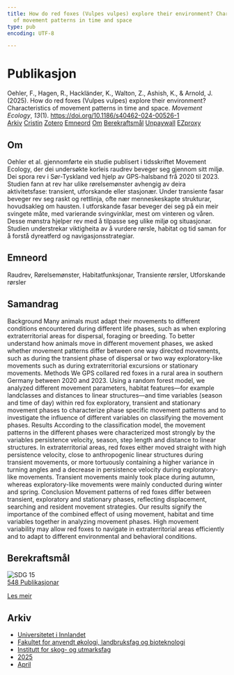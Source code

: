```yaml
---
title: How do red foxes (Vulpes vulpes) explore their environment? Characteristics
  of movement patterns in time and space
type: pub
encoding: UTF-8

---
```

<h1>Publikasjon</h1>
<article id="csl-bib-container-Z38VPYMD" class="csl-bib-container">
  <div class="csl-bib-body"> <div class="csl-entry">Oehler, F., Hagen, R., Hackländer, K., Walton, Z., Ashish, K., &#38; Arnold, J. (2025). How do red foxes (Vulpes vulpes) explore their environment? Characteristics of movement patterns in time and space. <i>Movement Ecology</i>, <i>13</i>(1). <a href="https://doi.org/10.1186/s40462-024-00526-1">https://doi.org/10.1186/s40462-024-00526-1</a></div> </div>
  <div class="csl-bib-buttons">
    <a href="#taxonomy-article-Z38VPYMD" alt="archive" class="csl-bib-button">Arkiv</a>
    <a href="https://app.cristin.no/results/show.jsf?id=2371307" alt="Cristin" class="csl-bib-button">Cristin</a>
    <a href="http://zotero.org/groups/5881554/items/Z38VPYMD" alt="Zotero" class="csl-bib-button">Zotero</a>
    <a href="#keywords-article-Z38VPYMD" alt="keywords" class="csl-bib-button">Emneord</a>
    <a href="#about-article-Z38VPYMD" alt="about_pub" class="csl-bib-button">Om</a>
    <a href="#sdg-article-Z38VPYMD" alt="sdg" class="csl-bib-button">Berekraftsmål</a>
    <a href="https://doi.org/10.1186/s40462-024-00526-1" alt="Unpaywall" class="csl-bib-button">Unpaywall</a>
    <a href="https://doi.org/10.1186/s40462-024-00526-1" alt="EZproxy" class="csl-bib-button">EZproxy</a>
  </div>
  <div id="csl-bib-meta-container-Z38VPYMD"></div>
</article>
<div id="csl-bib-meta-Z38VPYMD" class="csl-bib-meta">
  <article id="about-article-Z38VPYMD" class="about_pub-article">
    <h1>Om</h1>
    Oehler et al. gjennomførte ein studie publisert i tidsskriftet Movement Ecology, der dei undersøkte korleis raudrev beveger seg gjennom sitt miljø. Dei spora rev i Sør-Tyskland ved hjelp av GPS-halsband frå 2020 til 2023. Studien fann at rev har ulike rørelsemønster avhengig av deira aktivitetsfase: transient, utforskande eller stasjonær. Under transiente fasar beveger rev seg raskt og rettlinja, ofte nær menneskeskapte strukturar, hovudsakleg om hausten. I utforskande fasar beveger dei seg på ein meir svingete måte, med varierande svingvinklar, mest om vinteren og våren. Desse mønstra hjelper rev med å tilpasse seg ulike miljø og situasjonar. Studien understrekar viktigheita av å vurdere rørsle, habitat og tid saman for å forstå dyreatferd og navigasjonsstrategiar.
  </article>
  <article id="keywords-article-Z38VPYMD" class="keywords-article">
    <h1>Emneord</h1>
    Raudrev, Rørelsemønster, Habitatfunksjonar, Transiente rørsler, Utforskande rørsler
  </article>
  <article id="abstract-article-Z38VPYMD" class="abstract-article">
    <h1>Samandrag</h1>
    Background Many animals must adapt their movements to different conditions encountered during different life phases, such as when exploring extraterritorial areas for dispersal, foraging or breeding. To better understand how animals move in different movement phases, we asked whether movement patterns differ between one way directed movements, such as during the transient phase of dispersal or two way exploratory-like movements such as during extraterritorial excursions or stationary movements. Methods We GPS collared red foxes in a rural area in southern Germany between 2020 and 2023. Using a random forest model, we analyzed different movement parameters, habitat features—for example landclasses and distances to linear structures—and time variables (season and time of day) within red fox exploratory, transient and stationary movement phases to characterize phase specific movement patterns and to investigate the influence of different variables on classifying the movement phases. Results According to the classification model, the movement patterns in the different phases were characterized most strongly by the variables persistence velocity, season, step length and distance to linear structures. In extraterritorial areas, red foxes either moved straight with high persistence velocity, close to anthropogenic linear structures during transient movements, or more tortuously containing a higher variance in turning angles and a decrease in persistence velocity during exploratory-like movements. Transient movements mainly took place during autumn, whereas exploratory-like movements were mainly conducted during winter and spring. Conclusion Movement patterns of red foxes differ between transient, exploratory and stationary phases, reflecting displacement, searching and resident movement strategies. Our results signify the importance of the combined effect of using movement, habitat and time variables together in analyzing movement phases. High movement variability may allow red foxes to navigate in extraterritorial areas efficiently and to adapt to different environmental and behavioral conditions.
  </article>
  <article id="sdg-article-Z38VPYMD" class="sdg-article">
    <h1>Berekraftsmål</h1>
    <div class="sdg-container"><div id="sdg15" class="sdg">
        <img src="{{< params subfolder >}}images/sdg/sdg15_nn.png" class="image" alt="SDG 15">
        <div class="sdg-overlay">
          <a href="{{< params subfolder >}}nn/archive/?sdg=15#archive" class="sdg-publication-count"><span>548</span> Publikasjonar</a>
          <p><a href="https://fn.no/om-fn/fns-baerekraftsmaal/livet-paa-land?lang=nno-NO" class="sdg-read-more">Les meir</a></p>
        </div>
      </div></div>
  </article>
  <article id="taxonomy-article-Z38VPYMD" class="taxonomy-article">
    <h1>Arkiv</h1>
    <ul>
      <li><a href="{{< params subfolder >}}nn/archive/?key=3DCRN523">Universitetet i Innlandet</a></li>
      <li><a href="{{< params subfolder >}}nn/archive/?key=T77LXH6D">Fakultet for anvendt økologi, landbruksfag og bioteknologi</a></li>
      <li><a href="{{< params subfolder >}}nn/archive/?key=7TRARPE3">Institutt for skog- og utmarksfag</a></li>
      <li><a href="{{< params subfolder >}}nn/archive/?key=H5L4MZHE">2025</a></li>
      <li><a href="{{< params subfolder >}}nn/archive/?key=JPDNWEWL">April</a></li>
    </ul>
  </article>
</div>
